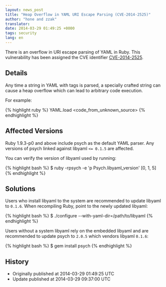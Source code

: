 ```yaml
---
layout: news_post
title: "Heap Overflow in YAML URI Escape Parsing (CVE-2014-2525)"
author: "hone and zzak"
translator:
date: 2014-03-29 01:49:25 +0000
tags: security
lang: en
---
```


There is an overflow in URI escape parsing of YAML in Ruby.
This vulnerability has been assigned the CVE identifier
[CVE-2014-2525](http://www.ocert.org/advisories/ocert-2014-003.html).

## Details

Any time a string in YAML with tags is parsed, a specially crafted string can cause
a heap overflow which can lead to arbitrary code execution.

For example:

{% highlight ruby %}
YAML.load <code_from_unknown_source>
{% endhighlight %}

## Affected Versions

Ruby 1.9.3-p0 and above include psych as the default YAML parser.
Any versions of psych linked against libyaml `<= 0.1.5` are affected.

You can verify the version of libyaml used by running:

{% highlight bash %}
$ ruby -rpsych -e 'p Psych.libyaml_version'
[0, 1, 5]
{% endhighlight %}

## Solutions

Users who install libyaml to the system are recommended to update libyaml to `0.1.6`.
When recompiling Ruby, point to the newly updated libyaml:

{% highlight bash %}
$ ./configure --with-yaml-dir=/path/to/libyaml
{% endhighlight %}

Users without a system libyaml rely on the embedded libyaml and are recommended
to update psych to `2.0.5` which vendors libyaml `0.1.6`:

{% highlight bash %}
$ gem install psych
{% endhighlight %}

## History

* Originally published at 2014-03-29 01:49:25 UTC
* Update published at 2014-03-29 09:37:00 UTC
